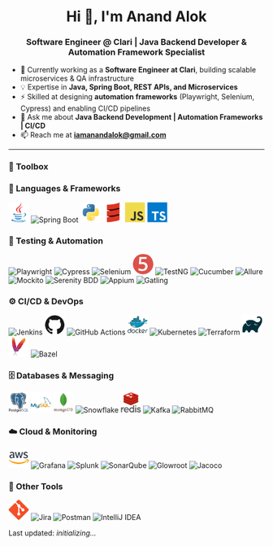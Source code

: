 <h1 align="center">Hi 👋, I'm Anand Alok</h1>
<h3 align="center">
Software Engineer @ Clari | Java Backend Developer & Automation Framework Specialist
</h3>

- 🔭 Currently working as a **Software Engineer at Clari**, building scalable microservices & QA infrastructure  
- 💡 Expertise in **Java, Spring Boot, REST APIs, and Microservices**  
- ⚡ Skilled at designing **automation frameworks** (Playwright, Selenium, Cypress) and enabling CI/CD pipelines  
- 💬 Ask me about **Java Backend Development | Automation Frameworks | CI/CD**  
- 📫 Reach me at **iamanandalok@gmail.com**  

---

<h3 align="left">🧰 Toolbox</h3>

### 🚀 Languages & Frameworks
<p align="left"> 
<img src="https://raw.githubusercontent.com/devicons/devicon/master/icons/java/java-original.svg" alt="Java" width="40" height="40"/> 
<img src="https://www.vectorlogo.zone/logos/springio/springio-icon.svg" alt="Spring Boot" width="40" height="40"/> 
<img src="https://raw.githubusercontent.com/devicons/devicon/master/icons/python/python-original.svg" alt="Python" width="40" height="40"/> 
<img src="https://raw.githubusercontent.com/devicons/devicon/master/icons/scala/scala-original.svg" alt="Scala" width="40" height="40"/> 
<img src="https://raw.githubusercontent.com/devicons/devicon/master/icons/javascript/javascript-original.svg" alt="JavaScript" width="40" height="40"/> 
<img src="https://raw.githubusercontent.com/devicons/devicon/master/icons/typescript/typescript-original.svg" alt="TypeScript" width="40" height="40"/> 
</p>

### 🧪 Testing & Automation
<p align="left"> 
<img src="https://playwright.dev/img/playwright-logo.svg" alt="Playwright" width="40" height="40"/> 
<img src="https://avatars.githubusercontent.com/u/8908513?s=200&v=4" alt="Cypress" width="40" height="40"/> 
<img src="https://raw.githubusercontent.com/detain/svg-logos/master/svg/selenium-logo.svg" alt="Selenium" width="40" height="40"/> 
<img src="https://raw.githubusercontent.com/devicons/devicon/master/icons/junit/junit-plain.svg" alt="JUnit" width="40" height="40"/> 
<img src="https://avatars.githubusercontent.com/u/17446723?s=200&v=4" alt="TestNG" width="40" height="40"/> 
<img src="https://raw.githubusercontent.com/cucumber/cucumber/master/media/logo-64.png" alt="Cucumber" width="40" height="40"/> 
<img src="https://avatars.githubusercontent.com/u/19369327?s=200&v=4" alt="Allure" width="40" height="40"/> 
<img src="https://avatars.githubusercontent.com/u/21206976?s=200&v=4" alt="Mockito" width="40" height="40"/> 
<img src="https://avatars.githubusercontent.com/u/20636113?s=200&v=4" alt="Serenity BDD" width="40" height="40"/> 
<img src="https://raw.githubusercontent.com/devicons/devicon/master/icons/appium/appium-original.svg" alt="Appium" width="40" height="40"/> 
<img src="https://avatars.githubusercontent.com/u/53842121?s=200&v=4" alt="Gatling" width="40" height="40"/> 
</p>

### ⚙️ CI/CD & DevOps
<p align="left"> 
<img src="https://www.vectorlogo.zone/logos/jenkins/jenkins-icon.svg" alt="Jenkins" width="40" height="40"/> 
<img src="https://raw.githubusercontent.com/devicons/devicon/master/icons/github/github-original.svg" alt="GitHub" width="40" height="40"/> 
<img src="https://avatars.githubusercontent.com/u/44036562?s=200&v=4" alt="GitHub Actions" width="40" height="40"/> 
<img src="https://raw.githubusercontent.com/devicons/devicon/master/icons/docker/docker-original-wordmark.svg" alt="Docker" width="40" height="40"/> 
<img src="https://www.vectorlogo.zone/logos/kubernetes/kubernetes-icon.svg" alt="Kubernetes" width="40" height="40"/> 
<img src="https://www.vectorlogo.zone/logos/terraformio/terraformio-icon.svg" alt="Terraform" width="40" height="40"/> 
<img src="https://raw.githubusercontent.com/devicons/devicon/master/icons/gradle/gradle-plain.svg" alt="Gradle" width="40" height="40"/> 
<img src="https://raw.githubusercontent.com/devicons/devicon/master/icons/maven/maven-original.svg" alt="Maven" width="40" height="40"/> 
<img src="https://avatars.githubusercontent.com/u/21116249?s=200&v=4" alt="Bazel" width="40" height="40"/> 
</p>

### 🗄️ Databases & Messaging
<p align="left"> 
<img src="https://raw.githubusercontent.com/devicons/devicon/master/icons/postgresql/postgresql-original-wordmark.svg" alt="PostgreSQL" width="40" height="40"/> 
<img src="https://raw.githubusercontent.com/devicons/devicon/master/icons/mysql/mysql-original-wordmark.svg" alt="MySQL" width="40" height="40"/> 
<img src="https://raw.githubusercontent.com/devicons/devicon/master/icons/mongodb/mongodb-original-wordmark.svg" alt="MongoDB" width="40" height="40"/> 
<img src="https://avatars.githubusercontent.com/u/4739308?s=200&v=4" alt="Snowflake" width="40" height="40"/> 
<img src="https://raw.githubusercontent.com/devicons/devicon/master/icons/redis/redis-original-wordmark.svg" alt="Redis" width="40" height="40"/> 
<img src="https://www.vectorlogo.zone/logos/apache_kafka/apache_kafka-icon.svg" alt="Kafka" width="40" height="40"/> 
<img src="https://www.vectorlogo.zone/logos/rabbitmq/rabbitmq-icon.svg" alt="RabbitMQ" width="40" height="40"/> 
</p>

### ☁️ Cloud & Monitoring
<p align="left"> 
<img src="https://raw.githubusercontent.com/devicons/devicon/master/icons/amazonwebservices/amazonwebservices-original-wordmark.svg" alt="AWS" width="40" height="40"/> 
<img src="https://www.vectorlogo.zone/logos/grafana/grafana-icon.svg" alt="Grafana" width="40" height="40"/> 
<img src="https://avatars.githubusercontent.com/u/45120?s=200&v=4" alt="Splunk" width="40" height="40"/> 
<img src="https://avatars.githubusercontent.com/u/28545596?s=200&v=4" alt="SonarQube" width="40" height="40"/> 
<img src="https://avatars.githubusercontent.com/u/19223228?s=200&v=4" alt="Glowroot" width="40" height="40"/> 
<img src="https://avatars.githubusercontent.com/u/49998025?s=200&v=4" alt="Jacoco" width="40" height="40"/> 
</p>

### 🔧 Other Tools
<p align="left"> 
<img src="https://raw.githubusercontent.com/devicons/devicon/master/icons/git/git-original.svg" alt="Git" width="40" height="40"/> 
<img src="https://www.vectorlogo.zone/logos/atlassian_jira/atlassian_jira-icon.svg" alt="Jira" width="40" height="40"/> 
<img src="https://www.vectorlogo.zone/logos/getpostman/getpostman-icon.svg" alt="Postman" width="40" height="40"/> 
<img src="https://avatars.githubusercontent.com/u/317776?s=200&v=4" alt="IntelliJ IDEA" width="40" height="40"/> 
</p>

<!--updated_at-->
Last updated: _initializing…_
<!--/updated_at-->

